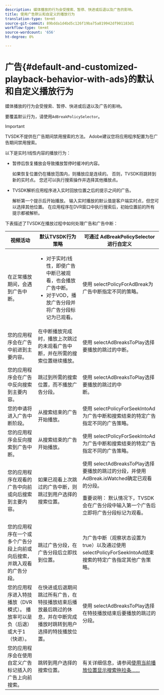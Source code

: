 ```yaml
---
description: 媒体播放的行为会受搜索、暂停、快进或后退以及广告的影响。
title: 使用广告默认和自定义的播放行为
translation-type: tm+mt
source-git-commit: 89bdda1d4bd5c126f19ba75a819942df901183d1
workflow-type: tm+mt
source-wordcount: '656'
ht-degree: 0%

---
```



# 广告{#default-and-customized-playback-behavior-with-ads}的默认和自定义播放行为

媒体播放的行为会受搜索、暂停、快进或后退以及广告的影响。

要覆盖默认行为，请使用`AdBreakPolicySelector`。

>[!IMPORTANT]
>
>TVSDK不提供在广告期间禁用搜索的方法。 Adobe建议您将应用程序配置为在广告期间禁用搜索。

以下是实时/线性内容的播放行为：

* 暂停后恢复播放会导致播放暂停时缓冲的内容。

   如果恢复位置仍在播放范围内，则播放应是连续的。 否则，TVSDK将跳转到新的实时点。 您还可以执行搜索操作并选择其他播放点。
* TVSDK解析应用程序进入实时回放位置之后的提示之间的广告。

   解析第一个提示后开始播放。 输入实时播放的默认值是客户端实时点，但您可以选择其他位置。 在应用程序在DVR窗口中执行搜索后，初始位置前的所有提示都被解析。

下表描述了TVSDK在播放过程中如何处理广告和广告中断：

<table id="table_466538B1C2A646B89EB4F9AA111203BE"> 
 <thead> 
  <tr> 
   <th colname="col1" class="entry"> 视频活动 </th> 
   <th colname="col2" class="entry"> 默认TVSDK行为策略 </th> 
   <th colname="col3" class="entry">可通过<span class="codeph"> AdBreakPolicySelector </span>进行自定义 </th> 
  </tr>
 </thead>
 <tbody> 
  <tr> 
   <td colname="col1"> 在正常播放期间，会遇到广告中断。 </td> 
   <td colname="col2"> 
    <ul id="ul_10D2638676EA4ADDA718E61BD4FDC1D2"> 
     <li id="li_D5CC30F063934C738971E2E8AF00C137"> 对于实时/线性，即使广告中断已被观看，也会播放广告中断。 </li> 
     <li id="li_D962C0938DA74186AE99D117E5A74E38">对于VOD，播放广告分段并将广告分段标记为已观看。 </li> 
    </ul> </td> 
   <td colname="col3">使用<span class="codeph"> selectPolicyForAdBreak</span>为广告中断指定不同的策略。 </td> 
  </tr> 
  <tr> 
   <td colname="col1"> 您的应用程序会在广告中前进到主要内容。 </td> 
   <td colname="col2"> 在中断播放完成时，播放上次跳过的未观看广告中断，并在所需的搜索位置继续播放。 </td> 
   <td colname="col3">使用<span class="codeph"> selectAdBreaksToPlay</span>选择要播放的跳过的中断。 </td> 
  </tr> 
  <tr> 
   <td colname="col1"> 您的应用程序会在广告中反向搜索到主要内容。 </td> 
   <td colname="col2"> 跳过到所需的搜索位置，而不播放广告分段。 </td> 
   <td colname="col3">使用<span class="codeph"> selectAdBreaksToPlay</span>选择要播放的跳过的中断。                      </td> 
  </tr> 
  <tr> 
   <td colname="col1"> 您的申请将进入广告中断阶段。 </td> 
   <td colname="col2"> 从搜索结束的广告开始播放。 </td> 
   <td colname="col3">使用<span class="codeph"> selectPolicyForSeekIntoAd</span>为广告中断和搜索结束的特定广告指定不同的广告策略。 </td> 
  </tr> 
  <tr> 
   <td colname="col1"> 您的应用程序会反向搜索到广告中断。 </td> 
   <td colname="col2"> 从搜索结束的广告开始播放。 </td> 
   <td colname="col3">使用<span class="codeph"> selectPolicyForSeekIntoAd</span>为广告中断和搜索结束的特定广告指定不同的广告策略。 </td> 
  </tr> 
  <tr> 
   <td colname="col1"> 您的应用程序在观看的广告中向前或向后搜索到主要内容。 </td> 
   <td colname="col2"> 如果已观看上次跳过的广告中断，则跳过到用户选择的搜索位置。 </td> 
   <td colname="col3">使用<span class="codeph"> selectAdBreaksToPlay</span>选择要播放的跳过的分段，并使用<span class="codeph"> AdBreak.isWatched</span>确定已观看的分段。 <p>重要说明： 默认情况下，TVSDK会在广告分段中输入第一个广告后立即将广告分段标记为观看。 </p> </td> 
  </tr> 
  <tr> 
   <td colname="col1"> 您的应用程序在一个或多个广告分段上向前或向后搜索，并跳入观看的广告分段。 </td> 
   <td colname="col2"> 跳过广告分段，在广告分段后立即找到位置。 </td> 
   <td colname="col3">为广告中断（观察状态设置为true）以及通过使用<span class="codeph"> selectPolicyForSeekIntoAd</span>结束搜索的特定广告指定其他广告策略。 </td> 
  </tr> 
  <tr> 
   <td colname="col1"> 您的应用程序进入特技播放（DVR模式）。 播放率可以是负（后退）或大于1（快进）。 </td> 
   <td colname="col2"> 在快进或后退期间跳过所有广告，在特技播放结束后播放最后跳过的休息，并在中断完成播放时跳转到用户选择的特技播放位置。 </td> 
   <td colname="col3">使用<span class="codeph"> selectAdBreaksToPlay</span>选择在特技播放结束后要播放的跳过的分段。 </td> 
  </tr> 
  <tr> 
   <td colname="col1"> 您的应用程序会在使用自定义广告标记插入的广告上向前搜索。 </td> 
   <td colname="col2"> 跳转到用户选择的搜索位置。 </td> 
   <td colname="col3">有关详细信息，请参阅<a href="../../tvsdk-2.7-for-android/content-playback-options/ui-configure/t-psdk-android-2.7-ui-seek-scrub-bar-display.md" format="dita" scope="local">使用当前播放位置显示搜索拖拉条……</a> </td> 
  </tr> 
 </tbody> 
</table>